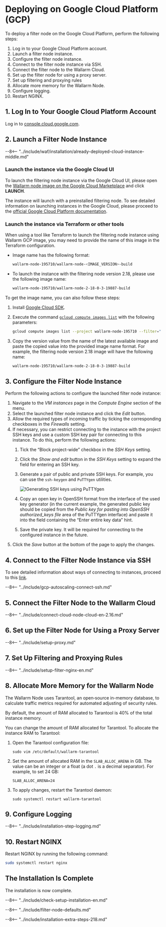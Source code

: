 [link-launch-instance]:     https://cloud.google.com/deep-learning-vm/docs/quickstart-marketplace

[img-ssh-key-generation]:       ../images/installation-gcp/common/ssh-key-generation.png
[installation-instr-latest]:    /admin-en/installation-gcp-en/
[versioning-policy]:            ../updating-migrating/versioning-policy.md

# Deploying on Google Cloud Platform (GCP)

To deploy a filter node on the Google Cloud Platform, perform the following steps:

1. Log in to your Google Cloud Platform account.
2. Launch a filter node instance.
3. Configure the filter node instance.
4. Connect to the filter node instance via SSH.
5. Connect the filter node to the Wallarm Cloud.
6. Set up the filter node for using a proxy server.
7. Set up filtering and proxying rules
8. Allocate more memory for the Wallarm Node.
9. Configure logging.
10. Restart NGINX.

## 1. Log In to Your Google Cloud Platform Account

Log in to [console.cloud.google.com](https://console.cloud.google.com/).

## 2. Launch a Filter Node Instance

--8<-- "../include/waf/installation/already-deployed-cloud-instance-middle.md"

### Launch the instance via the Google Cloud UI

To launch the filtering node instance via the Google Cloud UI, please open the [Wallarm node image on the Google Cloud Marketplace](https://console.cloud.google.com/launcher/details/wallarm-node-195710/wallarm-node) and click **LAUNCH**.

The instance will launch with a preinstalled filtering node. To see detailed information on launching instances in the Google Cloud, please proceed to the [official Google Cloud Platform documentation][link-launch-instance].

### Launch the instance via Terraform or other tools

When using a tool like Terraform to launch the filtering node instance using Wallarm GCP image, you may need to provide the name of this image in the Terraform configuration.

* Image name has the following format:

    ```bash
    wallarm-node-195710/wallarm-node-<IMAGE_VERSION>-build
    ```
* To launch the instance with the filtering node version 2.18, please use the following image name:

    ```bash
    wallarm-node-195710/wallarm-node-2-18-0-3-19887-build
    ```

To get the image name, you can also follow these steps:

1. Install [Google Cloud SDK](https://cloud.google.com/sdk/docs/install).
2. Execute the command [`gcloud compute images list`](https://cloud.google.com/sdk/gcloud/reference/compute/images/list) with the following parameters:

    ```bash
    gcloud compute images list --project wallarm-node-195710 --filter="name~'wallarm-node-2-18-*'" --no-standard-images
    ```
3. Copy the version value from the name of the latest available image and paste the copied value into the provided image name format. For example, the filtering node version 2.18 image will have the following name:

    ```bash
    wallarm-node-195710/wallarm-node-2-18-0-3-19887-build
    ```

## 3. Configure the Filter Node Instance

Perform the following actions to configure the launched filter node instance:
1.  Navigate to the *VM instances* page in the *Compute Engine* section of the menu.
2.  Select the launched filter node instance and click the *Edit* button.
3.  Allow the required types of incoming traffic by ticking the corresponding checkboxes in the *Firewalls* setting.
4.  If necessary, you can restrict connecting to the instance with the project SSH keys and use a custom SSH key pair for connecting to this instance. To do this, perform the following actions:
    1.  Tick the “Block project-wide” checkbox in the *SSH Keys* setting.
    2.  Click the *Show and edit* button in the *SSH Keys* setting to expand the field for entering an SSH key.
    3.  Generate a pair of public and private SSH keys. For example, you can use the `ssh-keygen` and `PuTTYgen` utilities.
       
        ![!Generating SSH keys using PuTTYgen][img-ssh-key-generation]

    4.  Copy an open key in OpenSSH format from the interface of the used key generator (in the current example, the generated public key should be copied from the *Public key for pasting into OpenSSH authorized_keys file* area of the PuTTYgen interface) and paste it into the field containing the “Enter entire key data” hint.
    5.  Save the private key. It will be required for connecting to the configured instance in the future.
5.  Click the *Save* button at the bottom of the page to apply the changes. 

## 4. Connect to the Filter Node Instance via SSH

To see detailed information about ways of connecting to instances, proceed to this [link](https://cloud.google.com/compute/docs/instances/connecting-to-instance).

--8<-- "../include/gcp-autoscaling-connect-ssh.md"

## 5. Connect the Filter Node to the Wallarm Cloud

--8<-- "../include/connect-cloud-node-cloud-en-2.16.md"

## 6. Set up the Filter Node for Using a Proxy Server

--8<-- "../include/setup-proxy.md"

## 7. Set Up Filtering and Proxying Rules

--8<-- "../include/setup-filter-nginx-en.md"

## 8. Allocate More Memory for the Wallarm Node

The Wallarm Node uses Tarantool, an open‑source in-memory database, to calculate traffic metrics required for automated adjusting of security rules.

By default, the amount of RAM allocated to Tarantool is 40% of the total instance memory.

You can change the amount of RAM allocated for Tarantool. To allocate the instance RAM to Tarantool:

1. Open the Tarantool configuration file:

    ```
    sudo vim /etc/default/wallarm-tarantool
    ```

2. Set the amount of allocated RAM in the `SLAB_ALLOC_ARENA` in GB. The value can be an integer or a float (a dot `.` is a decimal separator). For example, to set 24 GB:
    ```
    SLAB_ALLOC_ARENA=24
    ```

3. To apply changes, restart the Tarantool daemon:
    
    ```
    sudo systemctl restart wallarm-tarantool
    ```

## 9. Configure Logging

--8<-- "../include/installation-step-logging.md"

## 10. Restart NGINX

Restart NGINX by running the following command:

``` bash
sudo systemctl restart nginx
```

## The Installation Is Complete

The installation is now complete.

--8<-- "../include/check-setup-installation-en.md"

--8<-- "../include/filter-node-defaults.md"

--8<-- "../include/installation-extra-steps-218.md"